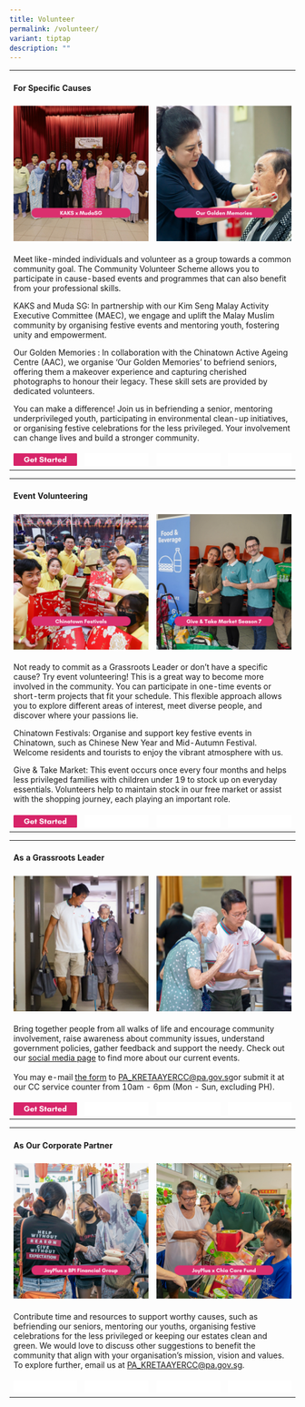 ```yaml
---
title: Volunteer
permalink: /volunteer/
variant: tiptap
description: ""
---
```

<table style="minWidth: 100px">
<colgroup>
<col>
<col>
<col>
<col>
</colgroup>
<tbody>
<tr>
<td rowspan="1" colspan="4">
<h4><strong>For Specific Causes</strong></h4>
</td>
</tr>
<tr>
<td rowspan="1" colspan="2">
<div class="isomer-image-wrapper">
<img style="width: 100%" height="auto" width="100%" alt="" src="/images/Specific_Cause.png">
</div>
</td>
<td rowspan="1" colspan="2">
<div class="isomer-image-wrapper">
<img style="width: 100%" height="auto" width="100%" alt="" src="/images/Specific_Cause__2_.png">
</div>
</td>
</tr>
<tr>
<td rowspan="1" colspan="4">
<p>Meet like-minded individuals and volunteer as a group towards a common
community goal. The Community Volunteer Scheme allows you to participate
in cause-based events and programmes that can also benefit from your professional
skills.
<br>
</p>
<p>KAKS and Muda SG: In partnership with our Kim Seng Malay Activity Executive
Committee (MAEC), we engage and uplift the Malay Muslim community by organising
festive events and mentoring youth, fostering unity and empowerment.</p>
<p></p>
<p>Our Golden Memories : In collaboration with the Chinatown Active Ageing
Centre (AAC), we organise ‘Our Golden Memories’ to befriend seniors, offering
them a makeover experience and capturing cherished photographs to honour
their legacy. These skill sets are provided by dedicated volunteers.
<br>
</p>
<p>You can make a difference! Join us in befriending a senior, mentoring
underprivileged youth, participating in environmental clean-up initiatives,
or organising festive celebrations for the less privileged. Your involvement
can change lives and build a stronger community.</p>
</td>
</tr>
<tr>
<td rowspan="1" colspan="1"><a class="isomer-image-wrapper" href="https://go.gov.sg/kakscvregistration"><img style="width: 100%;" height="auto" width="100%" alt="" src="/images/300x60_Get_started.png"></a>
</td>
<td rowspan="1" colspan="1">
<div class="isomer-image-wrapper">
<img style="width: 100%" height="auto" width="100%" alt="" src="/images/blank_space.png">
</div>
</td>
<td rowspan="1" colspan="1">
<div class="isomer-image-wrapper">
<img style="width: 100%" height="auto" width="100%" alt="" src="/images/blank_space.png">
</div>
</td>
<td rowspan="1" colspan="1">
<div class="isomer-image-wrapper">
<img style="width: 100%" height="auto" width="100%" alt="" src="/images/blank_space.png">
</div>
</td>
</tr>
</tbody>
</table>
<p></p>
<table style="minWidth: 100px">
<colgroup>
<col>
<col>
<col>
<col>
</colgroup>
<tbody>
<tr>
<td rowspan="1" colspan="4">
<h4><strong>Event Volunteering</strong></h4>
</td>
</tr>
<tr>
<td rowspan="1" colspan="2">
<div class="isomer-image-wrapper">
<img style="width: 100%" height="auto" width="100%" alt="" src="/images/Adhoc_Volunteers.png">
</div>
</td>
<td rowspan="1" colspan="2">
<div class="isomer-image-wrapper">
<img style="width: 100%" height="auto" width="100%" alt="" src="/images/Adhoc_Volunteers__2_.png">
</div>
</td>
</tr>
<tr>
<td rowspan="1" colspan="4">
<p>Not ready to commit as a Grassroots Leader or don’t have a specific cause?
Try event volunteering! This is a great way to become more involved in
the community. You can participate in one-time events or short-term projects
that fit your schedule. This flexible approach allows you to explore different
areas of interest, meet diverse people, and discover where your passions
lie.</p>
<p></p>
<p>Chinatown Festivals: Organise and support key festive events in Chinatown,
such as Chinese New Year and Mid-Autumn Festival. Welcome residents and
tourists to enjoy the vibrant atmosphere with us.</p>
<p></p>
<p>Give &amp; Take Market: This event occurs once every four months and helps
less privileged families with children under 19 to stock up on everyday
essentials. Volunteers help to maintain stock in our free market or assist
with the shopping journey, each playing an important role.</p>
</td>
</tr>
<tr>
<td rowspan="1" colspan="1"><a class="isomer-image-wrapper" href="https://go.gov.sg/kakscvregistration"><img style="width: 100%;" height="auto" width="100%" alt="" src="/images/300x60_Get_started.png"></a>
</td>
<td rowspan="1" colspan="1">
<div class="isomer-image-wrapper">
<img style="width: 100%" height="auto" width="100%" alt="" src="/images/blank_space.png">
</div>
</td>
<td rowspan="1" colspan="1">
<div class="isomer-image-wrapper">
<img style="width: 100%" height="auto" width="100%" alt="" src="/images/blank_space.png">
</div>
</td>
<td rowspan="1" colspan="1">
<div class="isomer-image-wrapper">
<img style="width: 100%" height="auto" width="100%" alt="" src="/images/blank_space.png">
</div>
</td>
</tr>
</tbody>
</table>
<p></p>
<table style="minWidth: 100px">
<colgroup>
<col>
<col>
<col>
<col>
</colgroup>
<tbody>
<tr>
<td rowspan="1" colspan="4">
<h4><strong>As a Grassroots Leader</strong></h4>
</td>
</tr>
<tr>
<td rowspan="1" colspan="2">
<div class="isomer-image-wrapper">
<img style="width: 100%" height="auto" width="100%" alt="" src="/images/Grassroots_Leader.png">
</div>
</td>
<td rowspan="1" colspan="2">
<div class="isomer-image-wrapper">
<img style="width: 100%" height="auto" width="100%" alt="" src="/images/Grassroots_Leader__2_.png">
</div>
</td>
</tr>
<tr>
<td rowspan="1" colspan="4">
<p>Bring together people from all walks of life and encourage community involvement,
raise awareness about community issues, understand government policies,
gather feedback and support the needy. Check out our <a href="https://www.facebook.com/KAKSCommunity/" rel="noopener noreferrer nofollow" target="_blank">social media page</a> to
find more about our current events.
<br>
<br>You may e-mail <a href="/files/Volunteer_Registration_Form__2023_.pdf" rel="noopener nofollow" target="_blank">the form</a> to
<a href="mailto:PA_KRETAAYERCC@pa.gov.sg" rel="noopener noreferrer nofollow" target="_blank">PA_KRETAAYERCC@pa.gov.sg</a>or submit it at our CC service counter from
10am - 6pm (Mon - Sun, excluding PH).</p>
</td>
</tr>
<tr>
<td rowspan="1" colspan="1"><a class="isomer-image-wrapper" href="/files/directory/volunteer_registration_form_2023"><img style="width: 100%;" height="auto" width="100%" alt="" src="/images/300x60_Get_started.png"></a>
</td>
<td rowspan="1" colspan="1">
<div class="isomer-image-wrapper">
<img style="width: 100%" height="auto" width="100%" alt="" src="/images/blank_space.png">
</div>
</td>
<td rowspan="1" colspan="1">
<div class="isomer-image-wrapper">
<img style="width: 100%" height="auto" width="100%" alt="" src="/images/blank_space.png">
</div>
</td>
<td rowspan="1" colspan="1">
<div class="isomer-image-wrapper">
<img style="width: 100%" height="auto" width="100%" alt="" src="/images/blank_space.png">
</div>
</td>
</tr>
</tbody>
</table>
<p></p>
<table style="minWidth: 100px">
<colgroup>
<col>
<col>
<col>
<col>
</colgroup>
<tbody>
<tr>
<td rowspan="1" colspan="4">
<h4><strong>As Our Corporate Partner</strong></h4>
</td>
</tr>
<tr>
<td rowspan="1" colspan="2">
<div class="isomer-image-wrapper">
<img style="width: 100%" height="auto" width="100%" alt="" src="/images/Corporate_Partners.png">
</div>
</td>
<td rowspan="1" colspan="2">
<div class="isomer-image-wrapper">
<img style="width: 100%" height="auto" width="100%" alt="" src="/images/Corporate_Partners__2_.png">
</div>
</td>
</tr>
<tr>
<td rowspan="1" colspan="4">
<p>Contribute time and resources to support worthy causes, such as befriending
our seniors, mentoring our youths, organising festive celebrations for
the less privileged or keeping our estates clean and green. We would love
to discuss other suggestions to benefit the community that align with your
organisation’s mission, vision and values. To explore further, email us
at <a href="mailto:PA_KRETAAYERCC@pa.gov.sg" rel="noopener noreferrer nofollow" target="_blank">PA_KRETAAYERCC@pa.gov.sg</a>.</p>
</td>
</tr>
<tr>
<td rowspan="1" colspan="1">
<div class="isomer-image-wrapper">
<img style="width: 100%" height="auto" width="100%" alt="" src="/images/blank_space.png">
</div>
</td>
<td rowspan="1" colspan="1">
<div class="isomer-image-wrapper">
<img style="width: 100%" height="auto" width="100%" alt="" src="/images/blank_space.png">
</div>
</td>
<td rowspan="1" colspan="1">
<div class="isomer-image-wrapper">
<img style="width: 100%" height="auto" width="100%" alt="" src="/images/blank_space.png">
</div>
</td>
<td rowspan="1" colspan="1">
<div class="isomer-image-wrapper">
<img style="width: 100%" height="auto" width="100%" alt="" src="/images/blank_space.png">
</div>
</td>
</tr>
</tbody>
</table>
<p></p>